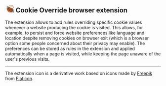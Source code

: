 ## &nbsp;![Cookie Override icon](icons/cookie-override-24.png) Cookie Override browser extension

The extension allows to add rules overriding specific cookie values whenever
a website producing the cookie is visited. This allows, for example, to persist
and force website preferences like language and location despite removing
cookies on browser exit (which is a browser option some people concerned about
their privacy may enable). The preferences can be stored as rules in the
extension and applied automatically when a page is visited, while keeping the
page unaware of the user's previous visits.

----

The extension icon is a derivative work based on icons made by
[Freepik](https://www.freepik.com) from [Flaticon](https://www.flaticon.com/).
